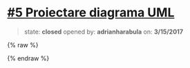 # [\#5 Proiectare diagrama UML](https://github.com/adrianharabula/condr/issues/5)

> state: **closed** opened by: **adrianharabula** on: **3/15/2017**

{% raw %}

{% endraw %}



